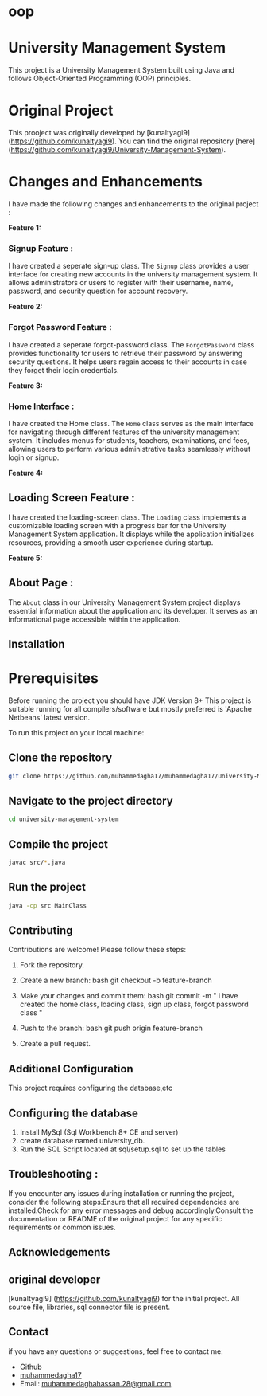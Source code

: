 # oop 
# University Management System 

This project is a University Management System built using Java and follows Object-Oriented Programming (OOP) principles.

# Original Project 

This prooject was originally developed by [kunaltyagi9] (https://github.com/kunaltyagi9). You can find the original repository [here] (https://github.com/kunaltyagi9/University-Management-System).

# Changes and Enhancements

I have made the following changes and enhancements to the original project :

**Feature 1:** 
### Signup Feature :
I have created a seperate sign-up class. The `Signup` class provides a user interface for creating new accounts in the university management system. It allows administrators or users to register with their username, name, password, and security question for account recovery.

**Feature 2:**
### Forgot Password Feature : 
I have created a seperate forgot-password class. The `ForgotPassword` class provides functionality for users to retrieve their password by answering security questions. It helps users regain access to their accounts in case they forget their login credentials.

**Feature 3:** 
### Home Interface :
I have created the Home class. The `Home` class serves as the main interface for navigating through different features of the university management system. It includes menus for students, teachers, examinations, and fees, allowing users to perform various administrative tasks seamlessly without login or signup.

**Feature 4:** 
## Loading Screen Feature :
I have created the loading-screen class. The `Loading` class implements a customizable loading screen with a progress bar for the University Management System application. It displays while the application initializes resources, providing a smooth user experience during startup.

**Feature 5:** 
## About Page :
The `About` class in our University Management System project displays essential information about the application and its developer. It serves as an informational page accessible within the application. 

## Installation 

# Prerequisites

Before running the project you should have JDK Version 8+ 
This project is suitable running for all compilers/software but mostly preferred is 'Apache Netbeans' latest version.


To run this project  on your local machine:

## Clone the repository 
```bash
git clone https://github.com/muhammedagha17/muhammedagha17/University-Management-System.git
```
## Navigate to the project directory 
```bash
cd university-management-system
```
## Compile the project 
```bash
javac src/*.java
```
## Run the project 
```bash
java -cp src MainClass
```
## Contributing

Contributions are welcome! Please follow these steps:

1. Fork the repository.
2. Create a new branch:
    bash
    git checkout -b feature-branch
    
3. Make your changes and commit them:
    bash
    git commit -m " i have created the home class, loading class, sign up class, forgot password class "
    
4. Push to the branch:
    bash
    git push origin feature-branch
    
5. Create a pull request.

## Additional Configuration 

This project requires configuring the database,etc 

## Configuring the database 

1. Install MySql (Sql Workbench 8+ CE and server)
2. create database named university_db.
3. Run the SQL Script located at sql/setup.sql to set up the tables

## Troubleshooting :

If you encounter any issues during installation or running the project, consider the following steps:Ensure that all required dependencies are installed.Check for any error messages and debug accordingly.Consult the documentation or README of the original project for any specific requirements or common issues.

## Acknowledgements 

## original developer 

[kunaltyagi9] (https://github.com/kunaltyagi9) for the initial project. 
All source file, libraries, sql connector file is present.

## Contact 

if you have any questions or suggestions, feel free to contact me: 
- Github
- [muhammedagha17](https://gitthub.com/muhammedagha17)
- Email: muhammedaghahassan.28@gmail.com


